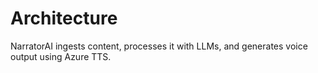 # Architecture

NarratorAI ingests content, processes it with LLMs, and generates voice output using Azure TTS.